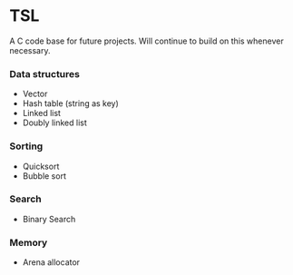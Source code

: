 # TSL
A C code base for future projects. Will continue to build on this whenever necessary. 

### Data structures
- Vector
- Hash table (string as key)
- Linked list
- Doubly linked list 

### Sorting 
- Quicksort
- Bubble sort

### Search
- Binary Search

### Memory
- Arena allocator


